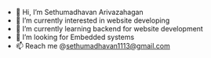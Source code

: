 - 👋 Hi, I’m Sethumadhavan Arivazahagan
- 👀 I’m  currently interested in website developing 
- 🌱 I’m currently learning backend for website development
- 💞️ I’m looking for Embedded systems
- 📫 Reach me @sethumadhavan1113@gmail.com

<!---
Sethumadhavan1113/Sethumadhavan1113 is a ✨ special ✨ repository because its `README.md` (this file) appears on your GitHub profile.
You can click the Preview link to take a look at your changes.
--->
